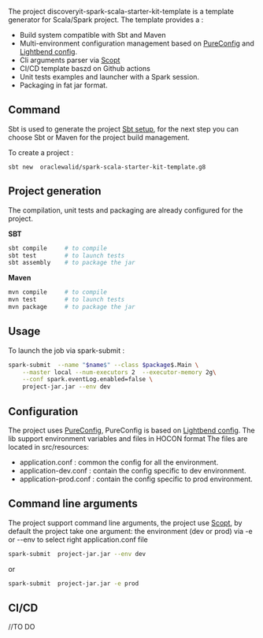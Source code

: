 The project discoveryit-spark-scala-starter-kit-template is a template generator for Scala/Spark project.
The template provides a : 
* Build system compatible with Sbt and Maven
* Multi-environment configuration management based on [PureConfig](https://github.com/pureconfig/pureconfig) and  [Lightbend config](https://github.com/lightbend/config).
* Cli arguments parser via [Scopt](https://github.com/scopt/scopt)
* CI/CD template baszd on Github actions
* Unit tests examples and launcher with a Spark session.
* Packaging in fat jar format.

## Command
Sbt is used to generate the project [Sbt setup](https://www.scala-sbt.org/1.x/docs/Setup.html), for the next step you can choose Sbt or Maven for the project build management.

To create a project :

```
sbt new  oraclewalid/spark-scala-starter-kit-template.g8

```

## Project generation
The compilation, unit tests and packaging are already configured for the project.

**SBT**


```bash
sbt compile     # to compile
sbt test        # to launch tests
sbt assembly    # to package the jar
```
**Maven**

```bash
mvn compile     # to compile
mvn test        # to launch tests
mvn package     # to package the jar
```
## Usage
To launch the job via spark-submit :
```bash
spark-submit  --name "$name$" --class $package$.Main \
    --master local --num-executors 2  --executor-memory 2g\
    --conf spark.eventLog.enabled=false \
    project-jar.jar --env dev
```

## Configuration
The project uses [PureConfig](https://github.com/pureconfig/pureconfig), PureConfig is based on [Lightbend config](https://github.com/lightbend/config).
The lib support environment variables and files in HOCON format
The files are located in src/resources:
* application.conf      : common the config for all the environment.
* application-dev.conf  : contain the config specific to dev environment.
* application-prod.conf : contain the config specific to prod environment.

## Command line arguments
The project support command line arguments, the project use [Scopt](https://github.com/scopt/scopt), by default the project take one argument: the environment (dev or prod) via -e or --env to select right application.conf file
```bash
spark-submit  project-jar.jar --env dev
```
or 
```bash
spark-submit  project-jar.jar -e prod
```

## CI/CD
//TO DO
